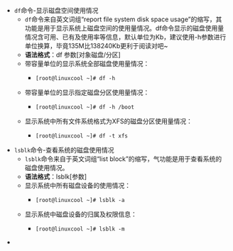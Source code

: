 - `df`命令-显示磁盘空间使用情况
	- `df`命令来自英文词组“report file system disk space usage”的缩写，其功能是用于显示系统上磁盘空间的使用量情况。df命令显示的磁盘使用量情况含可用、已有及使用率等信息，默认单位为Kb，建议使用-h参数进行单位换算，毕竟135M比138240Kb更利于阅读对吧~
	- **语法格式**：df 参数[对象磁盘/分区]
	- 带容量单位的显示系统全部磁盘使用量情况：
		- ```
		  [root@linuxcool ~]# df -h
		  ```
	- 带容量单位的显示指定磁盘分区使用量情况：
		- ```
		  [root@linuxcool ~]# df -h /boot
		  ```
	- 显示系统中所有文件系统格式为XFS的磁盘分区使用量情况：
		- ```
		  [root@linuxcool ~]# df -t xfs
		  ```
- `lsblk`命令-查看系统的磁盘使用情况
	- `lsblk`命令来自于英文词组“list block”的缩写，气功能是用于查看系统的磁盘使用情况。
	- **语法格式**：lsblk[参数]
	- 显示系统中所有磁盘设备的使用情况：
		- ```
		  [root@linuxcool ~]# lsblk -a
		  ```
	- 显示系统中磁盘设备的归属及权限信息：
		- ```
		  [root@linuxcool ~]# lsblk -m
		  ```
-